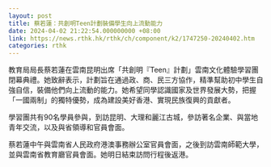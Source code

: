 ```yaml
---
layout: post
title: 蔡若蓮：共創明Teen計劃裝備學生向上流動能力
date: 2024-04-02 21:22:54.000000000 +08:00
link: https://news.rthk.hk/rthk/ch/component/k2/1747250-20240402.htm
categories: rthk
---
```


教育局局長蔡若蓮在雲南昆明出席「共創明『Teen』計劃」雲南文化體驗學習團閉幕典禮。她致辭表示，計劃旨在通過政、商、民三方協作，精準幫助初中學生自強自信，裝備他們向上流動的能力。她希望同學認識國家及世界發展大勢，把握「一國兩制」的獨特優勢，成為建設美好香港、實現民族復興的貢獻者。

學習團共有90名學員參與，到訪昆明、大理和麗江古城，參訪著名企業、與當地青年交流，以及與省領導和官員會面。
 
蔡若蓮中午與雲南省人民政府港澳事務辦公室官員會面，之後到訪雲南師範大學，並與雲南省教育廳官員會面。她明日結束訪問行程後返港。
